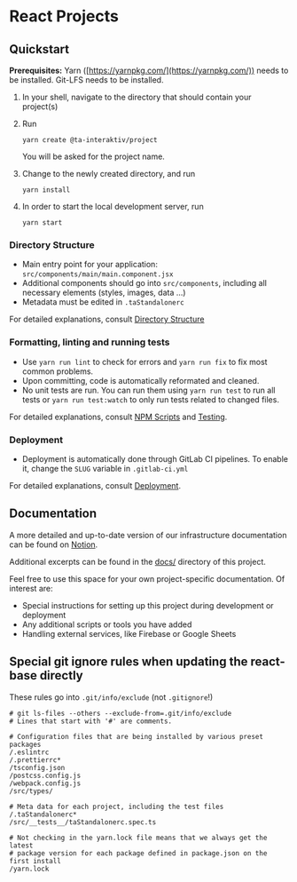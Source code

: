 # React Projects

## Quickstart

**Prerequisites:** Yarn ([https://yarnpkg.com/](https://yarnpkg.com/)) needs to be installed. Git-LFS needs to be installed.

1.  In your shell, navigate to the directory that should contain your project(s)
2.  Run

        yarn create @ta-interaktiv/project

    You will be asked for the project name.

3.  Change to the newly created directory, and run

        yarn install

4.  In order to start the local development server, run

        yarn start

### Directory Structure

- Main entry point for your application: `src/components/main/main.component.jsx`
- Additional components should go into `src/components`, including all necessary elements (styles, images, data ...)
- Metadata must be edited in `.taStandalonerc`

For detailed explanations, consult [Directory Structure](./docs/directory-structure.md)

### Formatting, linting and running tests

- Use `yarn run lint` to check for errors and `yarn run fix` to fix most common problems.
- Upon committing, code is automatically reformated and cleaned.
- No unit tests are run. You can run them using `yarn run test` to run all tests or `yarn run test:watch` to only run tests related to changed files.

For detailed explanations, consult [NPM Scripts](./docs/npm-scripts.md) and [Testing](./docs/testing.md).

### Deployment

- Deployment is automatically done through GitLab CI pipelines. To enable it, change the `SLUG` variable in `.gitlab-ci.yml`

For detailed explanations, consult [Deployment](./docs/deployments.md).

## Documentation

A more detailed and up-to-date version of our infrastructure documentation can be found on [Notion](https://www.notion.so/tamedia/React-Projects-036d4065a7d645ce8d8f677de5917584).

Additional excerpts can be found in the [docs/](./docs) directory of this project.

Feel free to use this space for your own project-specific documentation. Of interest are:

- Special instructions for setting up this project during development or deployment
- Any additional scripts or tools you have added
- Handling external services, like Firebase or Google Sheets

## Special git ignore rules when updating the react-base directly

These rules go into `.git/info/exclude` (not `.gitignore`!)

```gitignore
# git ls-files --others --exclude-from=.git/info/exclude
# Lines that start with '#' are comments.

# Configuration files that are being installed by various preset packages
/.eslintrc
/.prettierrc*
/tsconfig.json
/postcss.config.js
/webpack.config.js
/src/types/

# Meta data for each project, including the test files
/.taStandalonerc*
/src/__tests__/taStandalonerc.spec.ts

# Not checking in the yarn.lock file means that we always get the latest
# package version for each package defined in package.json on the first install
/yarn.lock

```
